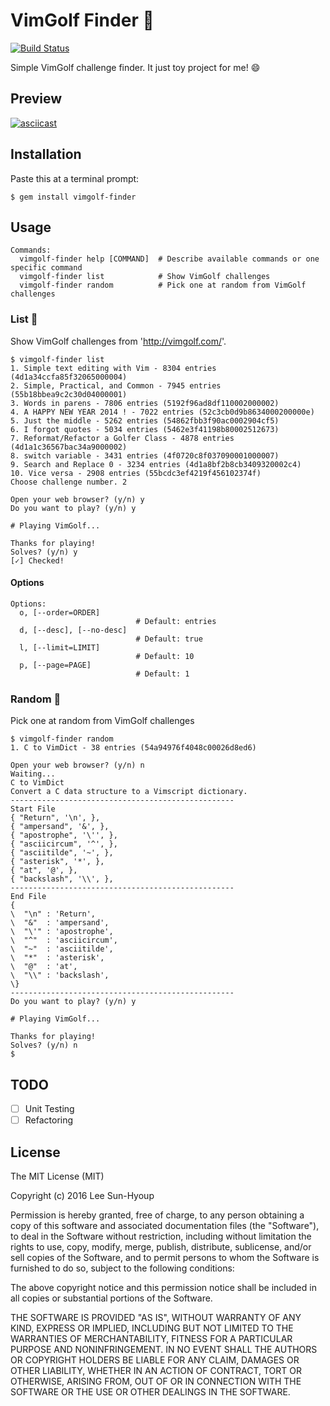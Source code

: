 # VimGolf Finder 🔎
[![Build Status](https://travis-ci.org/kciter/vimgolf-finder.svg?branch=master)](https://travis-ci.org/kciter/vimgolf-finder)

Simple VimGolf challenge finder. It just toy project for me! :smile:

## Preview
[![asciicast](https://asciinema.org/a/1whcqi8pjldxi767iiknqxeil.png)](https://asciinema.org/a/1whcqi8pjldxi767iiknqxeil)

## Installation
Paste this at a terminal prompt:
```
$ gem install vimgolf-finder
```

## Usage
```
Commands:
  vimgolf-finder help [COMMAND]  # Describe available commands or one specific command
  vimgolf-finder list            # Show VimGolf challenges
  vimgolf-finder random          # Pick one at random from VimGolf challenges
```

### List 🔎
Show VimGolf challenges from 'http://vimgolf.com/'.
```
$ vimgolf-finder list
1. Simple text editing with Vim - 8304 entries (4d1a34ccfa85f32065000004)
2. Simple, Practical, and Common - 7945 entries (55b18bbea9c2c30d04000001)
3. Words in parens - 7806 entries (5192f96ad8df110002000002)
4. A HAPPY NEW YEAR 2014 ! - 7022 entries (52c3cb0d9b8634000200000e)
5. Just the middle - 5262 entries (54862fbb3f90ac0002904cf5)
6. I forgot quotes - 5034 entries (5462e3f41198b80002512673)
7. Reformat/Refactor a Golfer Class - 4878 entries (4d1a1c36567bac34a9000002)
8. switch variable - 3431 entries (4f0720c8f037090001000007)
9. Search and Replace 0 - 3234 entries (4d1a8bf2b8cb3409320002c4)
10. Vice versa - 2908 entries (55bcdc3ef4219f456102374f)
Choose challenge number. 2

Open your web browser? (y/n) y
Do you want to play? (y/n) y

# Playing VimGolf...

Thanks for playing!
Solves? (y/n) y
[✓] Checked!
```

#### Options
```
Options:
  o, [--order=ORDER]
                            # Default: entries
  d, [--desc], [--no-desc]
                            # Default: true
  l, [--limit=LIMIT]
                            # Default: 10
  p, [--page=PAGE]
                            # Default: 1
```

### Random 🔎
Pick one at random from VimGolf challenges
```
$ vimgolf-finder random
1. C to VimDict - 38 entries (54a94976f4048c00026d8ed6)

Open your web browser? (y/n) n
Waiting...
C to VimDict
Convert a C data structure to a Vimscript dictionary.
--------------------------------------------------
Start File
{ "Return", '\n', },
{ "ampersand", '&', },
{ "apostrophe", '\'', },
{ "asciicircum", '^', },
{ "asciitilde", '~', },
{ "asterisk", '*', },
{ "at", '@', },
{ "backslash", '\\', },
--------------------------------------------------
End File
{
\  "\n" : 'Return',
\  "&"  : 'ampersand',
\  "\'" : 'apostrophe',
\  "^"  : 'asciicircum',
\  "~"  : 'asciitilde',
\  "*"  : 'asterisk',
\  "@"  : 'at',
\  "\\" : 'backslash',
\}
--------------------------------------------------
Do you want to play? (y/n) y

# Playing VimGolf...

Thanks for playing!
Solves? (y/n) n
$
```

## TODO
* [ ] Unit Testing
* [ ] Refactoring

## License
The MIT License (MIT)

Copyright (c) 2016 Lee Sun-Hyoup

Permission is hereby granted, free of charge, to any person obtaining a copy
of this software and associated documentation files (the "Software"), to deal
in the Software without restriction, including without limitation the rights
to use, copy, modify, merge, publish, distribute, sublicense, and/or sell
copies of the Software, and to permit persons to whom the Software is
furnished to do so, subject to the following conditions:

The above copyright notice and this permission notice shall be included in all
copies or substantial portions of the Software.

THE SOFTWARE IS PROVIDED "AS IS", WITHOUT WARRANTY OF ANY KIND, EXPRESS OR
IMPLIED, INCLUDING BUT NOT LIMITED TO THE WARRANTIES OF MERCHANTABILITY,
FITNESS FOR A PARTICULAR PURPOSE AND NONINFRINGEMENT. IN NO EVENT SHALL THE
AUTHORS OR COPYRIGHT HOLDERS BE LIABLE FOR ANY CLAIM, DAMAGES OR OTHER
LIABILITY, WHETHER IN AN ACTION OF CONTRACT, TORT OR OTHERWISE, ARISING FROM,
OUT OF OR IN CONNECTION WITH THE SOFTWARE OR THE USE OR OTHER DEALINGS IN THE
SOFTWARE.
